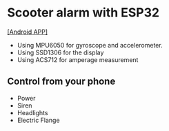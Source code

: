 # Scooter alarm with ESP32
[[Android APP]](https://github.com/Kaotic/scooter_alarm_android)

- Using MPU6050 for gyroscope and accelerometer.
- Using SSD1306 for the display
- Using ACS712 for amperage measurement

## Control from your phone
- Power
- Siren
- Headlights
- Electric Flange
